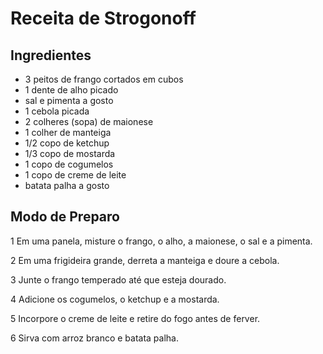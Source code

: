 # Receita de Strogonoff

## Ingredientes
 - 3 peitos de frango cortados em cubos
 - 1 dente de alho picado
 - sal e pimenta a gosto
 - 1 cebola picada
 - 2 colheres (sopa) de maionese
 - 1 colher de manteiga
 - 1/2 copo de ketchup
 - 1/3 copo de mostarda
 - 1 copo de cogumelos
 - 1 copo de creme de leite
 - batata palha a gosto


## Modo de Preparo 
1 Em uma panela, misture o frango, o alho, a maionese, o sal e a pimenta.

2 Em uma frigideira grande, derreta a manteiga e doure a cebola.

3 Junte o frango temperado até que esteja dourado.

4 Adicione os cogumelos, o ketchup e a mostarda.

5 Incorpore o creme de leite e retire do fogo antes de ferver.

6 Sirva com arroz branco e batata palha.